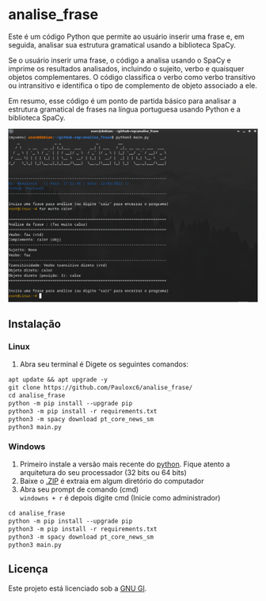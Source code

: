 # analise_frase

Este é um código Python que permite ao usuário inserir uma frase e, em seguida, analisar sua estrutura gramatical usando a biblioteca SpaCy.

Se o usuário inserir uma frase, o código a analisa usando o SpaCy e imprime os resultados analisados, incluindo o sujeito, verbo e quaisquer objetos complementares. O código classifica o verbo como verbo transitivo ou intransitivo e identifica o tipo de complemento de objeto associado a ele.

Em resumo, esse código é um ponto de partida básico para analisar a estrutura gramatical de frases na língua portuguesa usando Python e a biblioteca SpaCy.

<!--IMG-->
<img src="https://github.com/Pauloxc6/analise_frase/blob/main/img/1.png" width="700px">

## Instalação
### Linux

1. Abra seu terminal é Digete os seguintes comandos:<br/>
```
apt update && apt upgrade -y
git clone https://github.com/Pauloxc6/analise_frase/
cd analise_frase
python -m pip install --upgrade pip
python3 -m pip install -r requirements.txt
python3 -m spacy download pt_core_news_sm
python3 main.py
```
### Windows

1. Primeiro instale a versão mais recente do [python](https://www.python.org/downloads/windows/). Fique atento a arquitetura do seu processador (32 bits ou 64 bits)<br/>
2. Baixe o [.ZIP](https://github.com/Pauloxc6/analise_frase/archive/refs/heads/main.zip) é extraia em algum diretório do computador
3. Abra seu prompt de comando (cmd)<br/>
   ``windowns + r`` é depois digite cmd (Inicie como administrador)
```
cd analise_frase
python -m pip install --upgrade pip
python3 -m pip install -r requirements.txt
python3 -m spacy download pt_core_news_sm
python3 main.py
```

## Licença

Este projeto está licenciado sob a [GNU Gl](https://github.com/Pauloxc6/analise_frase/blob/main/LICENSE).
